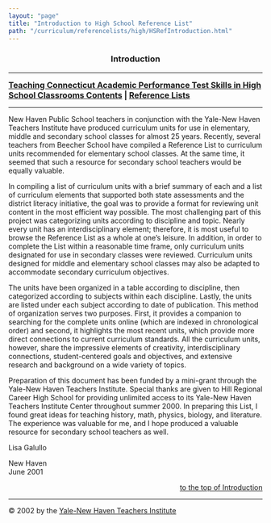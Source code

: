 ```yaml
---
layout: "page"
title: "Introduction to High School Reference List"
path: "/curriculum/referencelists/high/HSRefIntroduction.html"
---
```

<main>
<title>Introduction to High School Reference List</title>
<center><b><h3><a name="top">Introduction</a></h3></b></center>
<hr/>
<b><font size="+0"><a href="/curriculum/referencelists/high/">Teaching Connecticut Academic Performance Test Skills in High School Classrooms Contents</a>
| <a href="/curriculum/">Reference Lists</a></font></b>
<hr width="100%"/>
<p>New Haven Public School teachers in conjunction with the Yale-New Haven Teachers Institute have produced curriculum units for use in elementary, middle and secondary school classes for almost 25 years. Recently, several teachers from Beecher School have compiled a Reference List to curriculum units recommended for elementary school classes. At the same time, it seemed that such a resource for secondary school teachers would be equally valuable.
</p><p>In compiling a list of curriculum units with a brief summary of each and a list of curriculum elements that supported both state assessments and the district literacy initiative, the goal was to provide a format for reviewing unit content in the most efficient way possible. The most challenging part of this project was categorizing units according to discipline and topic. Nearly every unit has an interdisciplinary element; therefore, it is most useful to browse the Reference List as a whole at one’s leisure. In addition, in order to complete the List within a reasonable time frame, only curriculum units designated for use in secondary classes were reviewed. Curriculum units designed for middle and elementary school classes may also be adapted to accommodate secondary curriculum objectives.
</p><p>The units have been organized in a table according to discipline, then categorized according to subjects within each discipline. Lastly, the units are listed under each subject according to date of publication. This method of organization serves two purposes. First, it provides a companion to searching for the complete units online (which are indexed in chronological order) and second, it highlights the most recent units, which provide more direct connections to current curriculum standards. All the curriculum units, however, share the impressive elements of creativity, interdisciplinary connections, student-centered goals and objectives, and extensive research and background on a wide variety of topics.
</p><p>Preparation of this document has been funded by a mini-grant through the Yale-New Haven Teachers Institute. Special thanks are given to Hill Regional Career High School for providing unlimited access to its Yale-New Haven Teachers Institute Center throughout summer 2000. In preparing this List, I found great ideas for teaching history, math, physics, biology, and literature. The experience was valuable for me, and I hope produced a valuable resource for secondary school teachers as well.
</p><p>Lisa Galullo
</p><p>New Haven
<br/>June 2001
</p><div align="right"><a href="#top">to the top of Introduction</a></div>
<hr/>
© 2002 by the <a href="/">Yale-New Haven Teachers Institute</a>
</main>
